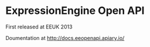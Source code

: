 ExpressionEngine Open API
========
First released at EEUK 2013

Doumentation at http://docs.eeopenapi.apiary.io/